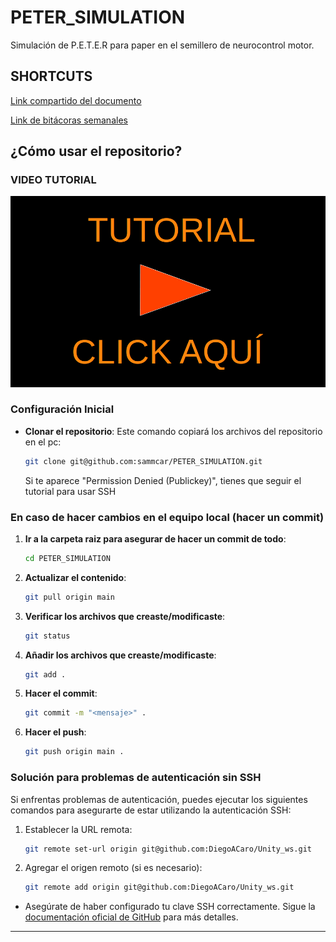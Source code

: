 # PETER_SIMULATION
Simulación de P.E.T.E.R para paper en el semillero de neurocontrol motor.
## SHORTCUTS

[Link compartido del documento](https://uao-my.sharepoint.com/:f:/g/personal/samuel_carlos_uao_edu_co/EsC_FuYnnO5Jhq126P5lIN4BZYnXlXEZ-dV7QUh0XY8A0w?e=DaVQGd) 

[Link de bitácoras semanales](https://uao-my.sharepoint.com/:f:/g/personal/samuel_carlos_uao_edu_co/Erp2ENIspZxNgMopqcnKfAUBfoev0AsDrE33obHUKmgpDg?e=dBNilw) 

## ¿Cómo usar el repositorio?

### VIDEO TUTORIAL

 <a href="https://youtu.be/OxkJlgVeY2w">
  <img src="Titulo.png" alt="Texto alternativo" width="700"/>
</a>


### Configuración Inicial

- **Clonar el repositorio**: Este comando copiará los archivos del repositorio en el pc:
    ```bash
    git clone git@github.com:sammcar/PETER_SIMULATION.git
    ```
    Si te aparece "Permission Denied (Publickey)", tienes que seguir el tutorial para usar SSH 

### En caso de hacer cambios en el equipo local (hacer un commit)

1. **Ir a la carpeta raiz para asegurar de hacer un commit de todo**: 
    ```bash
    cd PETER_SIMULATION
    ```
    
2. **Actualizar el contenido**: 
    ```bash
    git pull origin main
    ```
    
3. **Verificar los archivos que creaste/modificaste**:
    ```bash
    git status
    ```
    
4. **Añadir los archivos que creaste/modificaste**:
    ```bash
    git add .
    ```
    
5. **Hacer el commit**:
    ```bash
    git commit -m "<mensaje>" .
    ```
    
6. **Hacer el push**:
    ```bash
    git push origin main .
    ```


### Solución para problemas de autenticación sin SSH

Si enfrentas problemas de autenticación, puedes ejecutar los siguientes comandos para asegurarte de estar utilizando la autenticación SSH:

1. Establecer la URL remota:
   ```bash
   git remote set-url origin git@github.com:DiegoACaro/Unity_ws.git
   ```

2. Agregar el origen remoto (si es necesario):
   ```bash
   git remote add origin git@github.com:DiegoACaro/Unity_ws.git
   ```
- Asegúrate de haber configurado tu clave SSH correctamente. Sigue la [documentación oficial de GitHub](https://docs.github.com/es/authentication/connecting-to-github-with-ssh/about-ssh) para más detalles.
---
